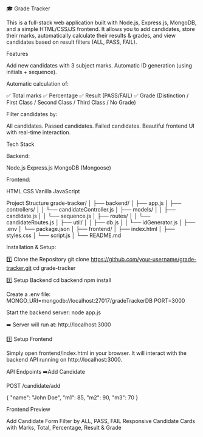 🎓 Grade Tracker

This is a full-stack web application built with Node.js, Express.js, MongoDB, and a simple HTML/CSS/JS frontend.
It allows you to add candidates, store their marks, automatically calculate their results & grades, and view candidates based on result filters (ALL, PASS, FAIL).

Features

Add new candidates with 3 subject marks.
Automatic ID generation (using initials + sequence).

Automatic calculation of:

✅ Total marks
✅ Percentage
✅ Result (PASS/FAIL)
✅ Grade (Distinction / First Class / Second Class / Third Class / No Grade)

Filter candidates by:

All candidates.
Passed candidates.
Failed candidates.
Beautiful frontend UI with real-time interaction.

Tech Stack

Backend:

Node.js
Express.js
MongoDB (Mongoose)

Frontend:

HTML
CSS
Vanilla JavaScript

Project Structure
grade-tracker/
│
├── backend/
│   ├── app.js
│   ├── controllers/
│   │   └── candidateController.js
│   ├── models/
│   │   ├── candidate.js
│   │   └── sequence.js
│   ├── routes/
│   │   └── candidateRoutes.js
│   ├── util/
│   │   ├── db.js
│   │   └── idGenerator.js
│   ├── .env
│   └── package.json
│
├── frontend/
│   ├── index.html
│   ├── styles.css
│   └── script.js
│
└── README.md

Installation & Setup:

1️⃣ Clone the Repository
git clone https://github.com/your-username/grade-tracker.git
cd grade-tracker

2️⃣ Setup Backend
cd backend
npm install

Create a .env file:
MONGO_URI=mongodb://localhost:27017/gradeTrackerDB
PORT=3000

Start the backend server:
node app.js

➡️ Server will run at: http://localhost:3000

3️⃣ Setup Frontend

Simply open frontend/index.html in your browser.
It will interact with the backend API running on http://localhost:3000.

API Endpoints
➡️Add Candidate

POST /candidate/add

{
  "name": "John Doe",
  "m1": 85,
  "m2": 90,
  "m3": 70
}

Frontend Preview

Add Candidate Form
Filter by ALL, PASS, FAIL
Responsive Candidate Cards with Marks, Total, Percentage, Result & Grade
